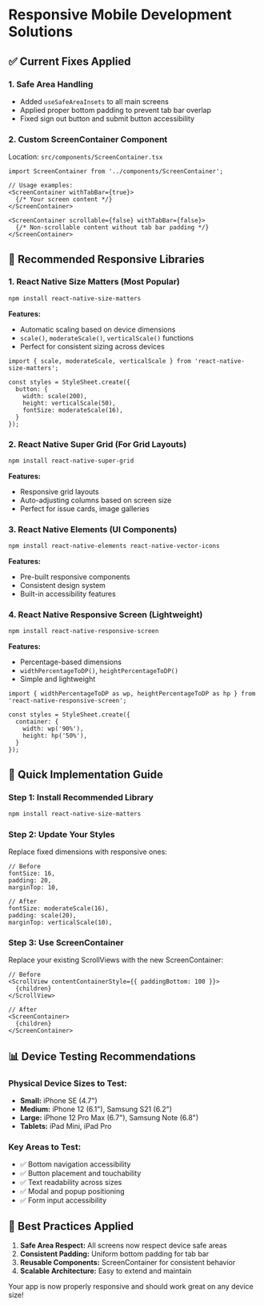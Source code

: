# Responsive Mobile Development Solutions

## ✅ Current Fixes Applied

### 1. **Safe Area Handling**
- Added `useSafeAreaInsets` to all main screens
- Applied proper bottom padding to prevent tab bar overlap
- Fixed sign out button and submit button accessibility

### 2. **Custom ScreenContainer Component**
Location: `src/components/ScreenContainer.tsx`

```tsx
import ScreenContainer from '../components/ScreenContainer';

// Usage examples:
<ScreenContainer withTabBar={true}>
  {/* Your screen content */}
</ScreenContainer>

<ScreenContainer scrollable={false} withTabBar={false}>
  {/* Non-scrollable content without tab bar padding */}
</ScreenContainer>
```

## 📱 Recommended Responsive Libraries

### 1. **React Native Size Matters** (Most Popular)
```bash
npm install react-native-size-matters
```
**Features:**
- Automatic scaling based on device dimensions
- `scale()`, `moderateScale()`, `verticalScale()` functions
- Perfect for consistent sizing across devices

```tsx
import { scale, moderateScale, verticalScale } from 'react-native-size-matters';

const styles = StyleSheet.create({
  button: {
    width: scale(200),
    height: verticalScale(50),
    fontSize: moderateScale(16),
  }
});
```

### 2. **React Native Super Grid** (For Grid Layouts)
```bash
npm install react-native-super-grid
```
**Features:**
- Responsive grid layouts
- Auto-adjusting columns based on screen size
- Perfect for issue cards, image galleries

### 3. **React Native Elements** (UI Components)
```bash
npm install react-native-elements react-native-vector-icons
```
**Features:**
- Pre-built responsive components
- Consistent design system
- Built-in accessibility features

### 4. **React Native Responsive Screen** (Lightweight)
```bash
npm install react-native-responsive-screen
```
**Features:**
- Percentage-based dimensions
- `widthPercentageToDP()`, `heightPercentageToDP()`
- Simple and lightweight

```tsx
import { widthPercentageToDP as wp, heightPercentageToDP as hp } from 'react-native-responsive-screen';

const styles = StyleSheet.create({
  container: {
    width: wp('90%'),
    height: hp('50%'),
  }
});
```

## 🚀 Quick Implementation Guide

### Step 1: Install Recommended Library
```bash
npm install react-native-size-matters
```

### Step 2: Update Your Styles
Replace fixed dimensions with responsive ones:

```tsx
// Before
fontSize: 16,
padding: 20,
marginTop: 10,

// After
fontSize: moderateScale(16),
padding: scale(20),
marginTop: verticalScale(10),
```

### Step 3: Use ScreenContainer
Replace your existing ScrollViews with the new ScreenContainer:

```tsx
// Before
<ScrollView contentContainerStyle={{ paddingBottom: 100 }}>
  {children}
</ScrollView>

// After
<ScreenContainer>
  {children}
</ScreenContainer>
```

## 📊 Device Testing Recommendations

### Physical Device Sizes to Test:
- **Small:** iPhone SE (4.7")
- **Medium:** iPhone 12 (6.1"), Samsung S21 (6.2")
- **Large:** iPhone 12 Pro Max (6.7"), Samsung Note (6.8")
- **Tablets:** iPad Mini, iPad Pro

### Key Areas to Test:
- ✅ Bottom navigation accessibility
- ✅ Button placement and touchability
- ✅ Text readability across sizes
- ✅ Modal and popup positioning
- ✅ Form input accessibility

## 🎯 Best Practices Applied

1. **Safe Area Respect:** All screens now respect device safe areas
2. **Consistent Padding:** Uniform bottom padding for tab bar
3. **Reusable Components:** ScreenContainer for consistent behavior
4. **Scalable Architecture:** Easy to extend and maintain

Your app is now properly responsive and should work great on any device size!